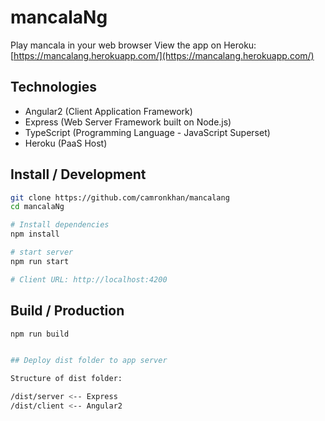 # mancalaNg
Play mancala in your web browser
View the app on Heroku: [https://mancalang.herokuapp.com/](https://mancalang.herokuapp.com/)


## Technologies

- Angular2 (Client Application Framework)
- Express (Web Server Framework built on Node.js)
- TypeScript (Programming Language - JavaScript Superset)
- Heroku (PaaS Host)


## Install / Development

```bash
git clone https://github.com/camronkhan/mancalang
cd mancalaNg

# Install dependencies
npm install

# start server
npm run start

# Client URL: http://localhost:4200
```


## Build / Production

```bash
npm run build


## Deploy dist folder to app server

Structure of dist folder:

/dist/server <-- Express
/dist/client <-- Angular2
```


